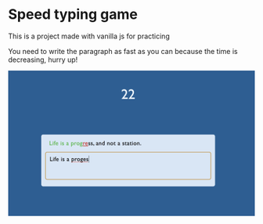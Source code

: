 # Speed typing game
This is a project made with vanilla js for practicing

You need to write the paragraph as fast as you can because the time is decreasing, hurry up!

![](images/preview.png)